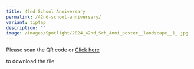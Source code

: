 ```yaml
---
title: 42nd School Anniversary
permalink: /42nd-school-anniversary/
variant: tiptap
description: ""
image: /images/Spotlight/2024_42nd_Sch_Anni_poster__landscape__1_.jpg
---
```

<p>Please scan the QR code or <a href="/files/News/42_Sch_Anni_Prog_Booklet.pdf" rel="noopener noreferrer nofollow" target="_blank">Click here</a>
</p>
<p>to download the file</p>